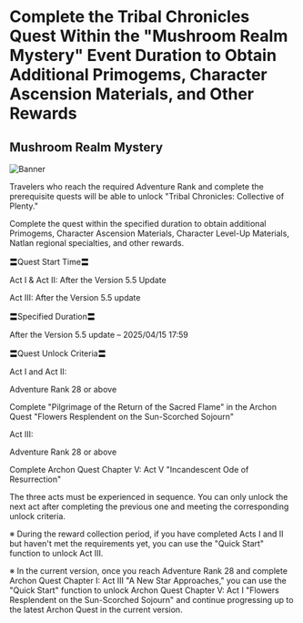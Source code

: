 # Complete the Tribal Chronicles Quest Within the "Mushroom Realm Mystery" Event Duration to Obtain Additional Primogems, Character Ascension Materials, and Other Rewards
## Mushroom Realm Mystery
![Banner](https://sdk.hoyoverse.com/upload/ann/2025/03/11/e0a8cc3268bc9e8c10957d88da88e9c5_5453931344744601712.jpg)

Travelers who reach the required Adventure Rank and complete the prerequisite quests will be able to unlock "Tribal Chronicles: Collective of Plenty."

Complete the quest within the specified duration to obtain additional Primogems, Character Ascension Materials, Character Level-Up Materials, Natlan regional specialties, and other rewards.

〓Quest Start Time〓

Act I & Act II: After the Version 5.5 Update

Act III: After the Version 5.5 update

〓Specified Duration〓

After the Version 5.5 update – <t class="t_lc" contenteditable="false">2025/04/15 17:59</t>

〓Quest Unlock Criteria〓

Act I and Act II:

Adventure Rank 28 or above

Complete "Pilgrimage of the Return of the Sacred Flame" in the Archon Quest "Flowers Resplendent on the Sun-Scorched Sojourn"

Act III:

Adventure Rank 28 or above

Complete Archon Quest Chapter V: Act V "Incandescent Ode of Resurrection"

The three acts must be experienced in sequence. You can only unlock the next act after completing the previous one and meeting the corresponding unlock criteria.

※ During the reward collection period, if you have completed Acts I and II but haven't met the requirements yet, you can use the "Quick Start" function to unlock Act III.

※ In the current version, once you reach Adventure Rank 28 and complete Archon Quest Chapter I: Act III "A New Star Approaches," you can use the "Quick Start" function to unlock Archon Quest Chapter V: Act I "Flowers Resplendent on the Sun-Scorched Sojourn" and continue progressing up to the latest Archon Quest in the current version.
